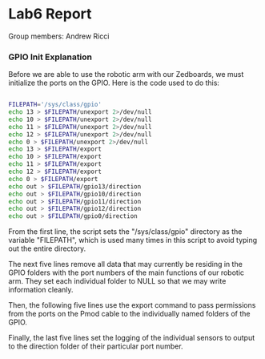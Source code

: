 # Lab6 Report

Group members: Andrew Ricci

### GPIO Init Explanation

Before we are able to use the robotic arm with our Zedboards, we must initialize the ports on the GPIO. Here is the code used to do this:

```bash

FILEPATH='/sys/class/gpio'
echo 13 > $FILEPATH/unexport 2>/dev/null
echo 10 > $FILEPATH/unexport 2>/dev/null
echo 11 > $FILEPATH/unexport 2>/dev/null
echo 12 > $FILEPATH/unexport 2>/dev/null
echo 0 > $FILEPATH/unexport 2>/dev/null
echo 13 > $FILEPATH/export
echo 10 > $FILEPATH/export
echo 11 > $FILEPATH/export
echo 12 > $FILEPATH/export
echo 0 > $FILEPATH/export
echo out > $FILEPATH/gpio13/direction
echo out > $FILEPATH/gpio10/direction
echo out > $FILEPATH/gpio11/direction
echo out > $FILEPATH/gpio12/direction
echo out > $FILEPATH/gpio0/direction
```

From the first line, the script sets the "/sys/class/gpio" directory as the variable "FILEPATH", which is used many times in this script to avoid typing out the entire directory.

The next five lines remove all data that may currently be residing in the GPIO folders with the port numbers of the main functions of our robotic arm. They set each individual folder to NULL so that we may write information cleanly.

Then, the following five lines use the export command to pass permissions from the ports on the Pmod cable to the individually named folders of the GPIO.

Finally, the last five lines set the logging of the individual sensors to output to the direction folder of their particular port number.

